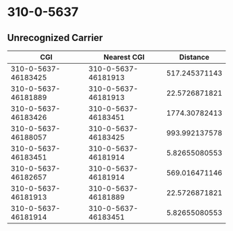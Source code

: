 # 310-0-5637
## Unrecognized Carrier


| CGI | Nearest CGI | Distance |
|-----|-------------|----------|
| 310-0-5637-46183425 | 310-0-5637-46181913 | 517.245371143 |
| 310-0-5637-46181889 | 310-0-5637-46181913 | 22.5726871821 |
| 310-0-5637-46183426 | 310-0-5637-46183451 | 1774.30782413 |
| 310-0-5637-46188057 | 310-0-5637-46183425 | 993.992137578 |
| 310-0-5637-46183451 | 310-0-5637-46181914 | 5.82655080553 |
| 310-0-5637-46182657 | 310-0-5637-46181914 | 569.016471146 |
| 310-0-5637-46181913 | 310-0-5637-46181889 | 22.5726871821 |
| 310-0-5637-46181914 | 310-0-5637-46183451 | 5.82655080553 |
